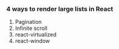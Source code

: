### 4 ways to render large lists in React

1. Pagination
2. Infinite scroll
3. react-virtualized
4. react-window
